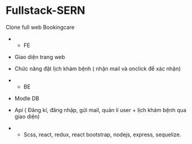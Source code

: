 # Fullstack-SERN
Clone full web Bookingcare
+ - FE
+ Giao diện trang web
+ Chức năng đặt lịch khám bệnh ( nhận mail và onclick để xác nhận) 
+ - BE
+ Modle DB
+ Api
( Đăng kí, đăng nhập, gửi mail, quản lí user + lịch khám bệnh qua giao diện)

+ - Scss, react, redux, react bootstrap, nodejs, express, sequelize. 
